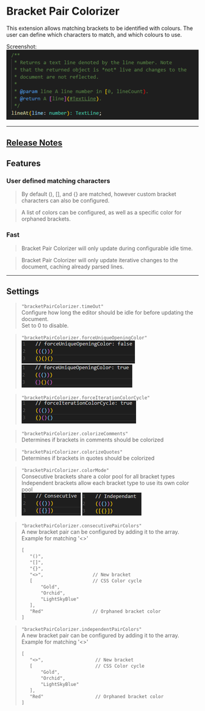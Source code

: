 # Bracket Pair Colorizer

This extension allows matching brackets to be identified with colours. The user can define which characters to match, and which colours to use.

Screenshot:  
![Screenshot](images/example.png "Bracket Pair Colorizer")

-----------------------------------------------------------------------------------------------------------
## [Release Notes](CHANGELOG.md)

## Features

### User defined matching characters
> By default (), [], and {} are matched, however custom bracket characters can also be configured.

> A list of colors can be configured, as well as a specific color for orphaned brackets.

### Fast

> Bracket Pair Colorizer will only update during configurable idle time.

> Bracket Pair Colorizer will only update iterative changes to the document, caching already parsed lines.

-----------------------------------------------------------------------------------------------------------

## Settings

> `"bracketPairColorizer.timeOut"`  
Configure how long the editor should be idle for before updating the document.  
Set to 0 to disable.

> `"bracketPairColorizer.forceUniqueOpeningColor"`  
![Disabled](images/forceUniqueOpeningColorDisabled.png "forceUniqueOpeningColor Disabled")
![Enabled](images/forceUniqueOpeningColorEnabled.png "forceUniqueOpeningColor Enabled")

> `"bracketPairColorizer.forceIterationColorCycle"`  
![Enabled](images/forceIterationColorCycleEnabled.png "forceIterationColorCycle Enabled")

>`"bracketPairColorizer.colorizeComments"`  
Determines if brackets in comments should be colorized

>`"bracketPairColorizer.colorizeQuotes"`  
Determines if brackets in quotes should be colorized

>`"bracketPairColorizer.colorMode"`  
Consecutive brackets share a color pool for all bracket types  
Independent brackets allow each bracket type to use its own color pool  
![Consecutive](images/consecutiveExample.png "Consecutive Example")
![Independent](images/independentExample.png "Independent Example")

> `"bracketPairColorizer.consecutivePairColors"`   
> A new bracket pair can be configured by adding it to the array.  
> Example for matching '<>'
>````
>[
>    "()",
>    "[]",
>    "{}",
>    "<>",                  // New bracket
>    [                      // CSS Color cycle
>        "Gold",
>        "Orchid",
>        "LightSkyBlue"
>    ],
>    "Red"                  // Orphaned bracket color
>]
>````

> `"bracketPairColorizer.independentPairColors"`   
> A new bracket pair can be configured by adding it to the array.  
> Example for matching '<>'
>````
>[
>    "<>",                   // New bracket
>    [                       // CSS Color cycle
>        "Gold",
>        "Orchid",
>        "LightSkyBlue"
>    ],
>    "Red"                   // Orphaned bracket color
>]
>````



